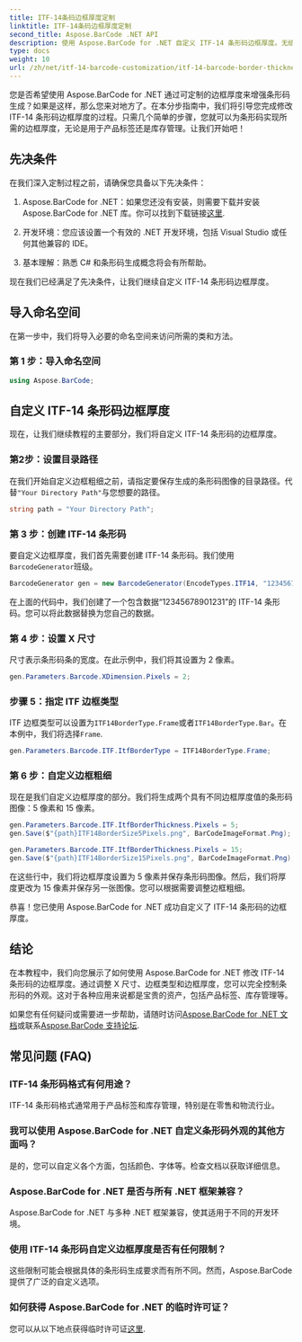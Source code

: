 ```yaml
---
title: ITF-14条码边框厚度定制
linktitle: ITF-14条码边框厚度定制
second_title: Aspose.BarCode .NET API
description: 使用 Aspose.BarCode for .NET 自定义 ITF-14 条形码边框厚度。无缝条形码生成的分步指南。
type: docs
weight: 10
url: /zh/net/itf-14-barcode-customization/itf-14-barcode-border-thickness-customization/
---
```


您是否希望使用 Aspose.BarCode for .NET 通过可定制的边框厚度来增强条形码生成？如果是这样，那么您来对地方了。在本分步指南中，我们将引导您完成修改 ITF-14 条形码边框厚度的过程。只需几个简单的步骤，您就可以为条形码实现所需的边框厚度，无论是用于产品标签还是库存管理。让我们开始吧！

## 先决条件

在我们深入定制过程之前，请确保您具备以下先决条件：

1.  Aspose.BarCode for .NET：如果您还没有安装，则需要下载并安装 Aspose.BarCode for .NET 库。你可以找到下载链接[这里](https://releases.aspose.com/barcode/net/).

2. 开发环境：您应该设置一个有效的 .NET 开发环境，包括 Visual Studio 或任何其他兼容的 IDE。

3. 基本理解：熟悉 C# 和条形码生成概念将会有所帮助。

现在我们已经满足了先决条件，让我们继续自定义 ITF-14 条形码边框厚度。

## 导入命名空间

在第一步中，我们将导入必要的命名空间来访问所需的类和方法。

### 第 1 步：导入命名空间

```csharp
using Aspose.BarCode;
```

## 自定义 ITF-14 条形码边框厚度

现在，让我们继续教程的主要部分，我们将自定义 ITF-14 条形码的边框厚度。

### 第2步：设置目录路径

在我们开始自定义边框粗细之前，请指定要保存生成的条形码图像的目录路径。代替`"Your Directory Path"`与您想要的路径。

```csharp
string path = "Your Directory Path";
```

### 第 3 步：创建 ITF-14 条形码

要自定义边框厚度，我们首先需要创建 ITF-14 条形码。我们使用`BarcodeGenerator`班级。

```csharp
BarcodeGenerator gen = new BarcodeGenerator(EncodeTypes.ITF14, "12345678901231");
```

在上面的代码中，我们创建了一个包含数据“12345678901231”的 ITF-14 条形码。您可以将此数据替换为您自己的数据。

### 第 4 步：设置 X 尺寸

尺寸表示条形码条的宽度。在此示例中，我们将其设置为 2 像素。

```csharp
gen.Parameters.Barcode.XDimension.Pixels = 2;
```

### 步骤 5：指定 ITF 边框类型

ITF 边框类型可以设置为`ITF14BorderType.Frame`或者`ITF14BorderType.Bar`。在本例中，我们将选择`Frame`.

```csharp
gen.Parameters.Barcode.ITF.ItfBorderType = ITF14BorderType.Frame;
```

### 第 6 步：自定义边框粗细

现在是我们自定义边框厚度的部分。我们将生成两个具有不同边框厚度值的条形码图像：5 像素和 15 像素。

```csharp
gen.Parameters.Barcode.ITF.ItfBorderThickness.Pixels = 5;
gen.Save($"{path}ITF14BorderSize5Pixels.png", BarCodeImageFormat.Png);

gen.Parameters.Barcode.ITF.ItfBorderThickness.Pixels = 15;
gen.Save($"{path}ITF14BorderSize15Pixels.png", BarCodeImageFormat.Png);
```

在这些行中，我们将边框厚度设置为 5 像素并保存条形码图像。然后，我们将厚度更改为 15 像素并保存另一张图像。您可以根据需要调整边框粗细。

恭喜！您已使用 Aspose.BarCode for .NET 成功自定义了 ITF-14 条形码的边框厚度。

## 结论

在本教程中，我们向您展示了如何使用 Aspose.BarCode for .NET 修改 ITF-14 条形码的边框厚度。通过调整 X 尺寸、边框类型和边框厚度，您可以完全控制条形码的外观。这对于各种应用来说都是宝贵的资产，包括产品标签、库存管理等。

如果您有任何疑问或需要进一步帮助，请随时访问[Aspose.BarCode for .NET 文档](https://reference.aspose.com/barcode/net/)或联系[Aspose.BarCode 支持论坛](https://forum.aspose.com/c/barcode/13).

## 常见问题 (FAQ)

### ITF-14 条形码格式有何用途？
ITF-14 条形码格式通常用于产品标签和库存管理，特别是在零售和物流行业。

### 我可以使用 Aspose.BarCode for .NET 自定义条形码外观的其他方面吗？
是的，您可以自定义各个方面，包括颜色、字体等。检查文档以获取详细信息。

### Aspose.BarCode for .NET 是否与所有 .NET 框架兼容？
Aspose.BarCode for .NET 与多种 .NET 框架兼容，使其适用于不同的开发环境。

### 使用 ITF-14 条形码自定义边框厚度是否有任何限制？
这些限制可能会根据具体的条形码生成要求而有所不同。然而，Aspose.BarCode 提供了广泛的自定义选项。

### 如何获得 Aspose.BarCode for .NET 的临时许可证？
您可以从以下地点获得临时许可证[这里](https://purchase.aspose.com/temporary-license/).